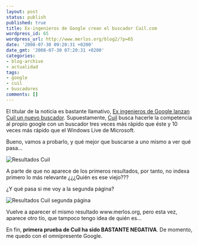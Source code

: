 ```yaml
---
layout: post
status: publish
published: true
title: Ex-ingenieros de Google crean el buscador Cuil.com
wordpress_id: 65
wordpress_url: http://www.merlos.org/blog2/?p=65
date: '2008-07-30 09:20:31 +0200'
date_gmt: '2008-07-30 07:20:31 +0200'
categories:
- blog-archive
- actualidad
tags:
- google
- cuil
- buscadores
comments: []
---
```

<p>El titular de la noticia es bastante llamativo, <a title="La noticia de El País" href="http://www.elpais.com/articulo/internet/Ex/ingenieros/Google/lanzan/Cuil/nuevo/buscador/elpeputec/20080728elpepunet_5/Tes">Ex ingenieros de Google lanzan Cuil un nuevo buscador</a>. Supuestamente, <a title="Cuil homepage" href="http://www.cuil.com">Cuil</a> busca hacerle la competencia al propio google con un buscador tres veces más rápido que éste y 10 veces más rápido que el Windows Live de Microsoft.</p>
<p>Bueno, vamos a probarlo, y qué mejor que buscarse a uno mismo a ver qué pasa...</p>
<p><img style="vertical-align: middle;" src="http://dl.getdropbox.com/u/22698/img/cuil-merlos.jpg" alt="Resultados Cuil" /></p>
<p>A parte de que no aparece de los primeros resultados, por tanto, no indexa primero lo más relevante ¿¿¿Quién es ese viejo???</p>
<p>¿Y qué pasa si me voy a la segunda página?</p>
<p><img style="vertical-align: middle;" src="http://dl.getdropbox.com/u/22698/img/cuil-merlos2.jpg" alt="Resultados Cuil segunda página" /></p>
<p>Vuelve a aparecer el mismo resultado www.merlos.org, pero esta vez, aparece otro tío, que tampoco tengo idea de quién es...</p>
<p>En fin, <strong>primera prueba de Cuil ha sido BASTANTE NEGATIVA</strong>. De momento, me quedo con el omnipresente Google.</p>
